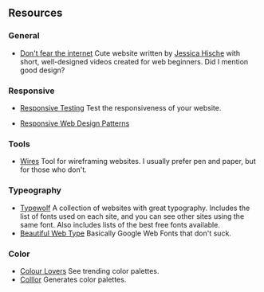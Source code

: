 ## Resources

### General
* [Don't fear the internet](http://www.dontfeartheinternet.com/)
Cute website written by [Jessica Hische](http://jessicahische.is/) with short,
well-designed videos created for web beginners. Did I mention good design?

### Responsive
* [Responsive Testing](http://mattkersley.com/responsive/)
Test the responsiveness of your website.

* [Responsive Web Design Patterns](http://bradfrost.github.io/this-is-responsive/patterns.html)

### Tools
* [Wires](http://quirktools.com/wires/)
Tool for wireframing websites. I usually prefer pen and paper, but for those who
don't.

### Typeography
* [Typewolf](http://www.typewolf.com/)
A collection of websites with great typography. Includes the list of fonts used
on each site, and you can see other sites using the same font. Also includes
lists of the best free fonts available.
* [Beautiful Web Type](http://hellohappy.org/beautiful-web-type/)
Basically Google Web Fonts that don't suck.

### Color
* [Colour Lovers](http://www.colourlovers.com/)
See trending color palettes.
* [Colllor](http://colllor.com/)
Generates color palettes.
